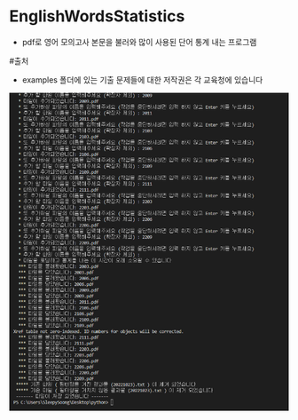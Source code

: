 # EnglishWordsStatistics
* pdf로 영어 모의고사 본문을 불러와 많이 사용된 단어 통계 내는 프로그램

#출처
* examples 폴더에 있는 기출 문제들에 대한 저작권은 각 교육청에 있습니다

![테스트](/examples/images/image.png)
